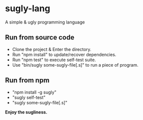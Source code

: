 sugly-lang
==========
A simple &amp; ugly programming language

Run from source code
--------------------
- Clone the project & Enter the directory.  
- Run "npm install" to update/recover dependencies.
- Run "npm test" to execute self-test suite.
- Use "bin/sugly some-sugly-file[.s]" to run a piece of program.  

Run from npm
------------
- "npm install -g sugly"
- "sugly self-test"
- "sugly some-sugly-file[.s]"

**Enjoy the sugliness.**
